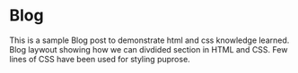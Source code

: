 # Blog
 This is a sample Blog post to demonstrate html and css knowledge learned. Blog laywout showing how we can divdided section in HTML and CSS. Few lines of CSS have been used for styling puprose.
